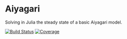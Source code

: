 # Aiyagari
Solving in Julia the steady state of a basic Aiyagari model.

[![Build Status](https://github.com/TavoJGB/Aiyagari.jl/actions/workflows/CI.yml/badge.svg?branch=master)](https://github.com/TavoJGB/Aiyagari.jl/actions/workflows/CI.yml?query=branch%3Amaster)
[![Coverage](https://codecov.io/gh/TavoJGB/Aiyagari.jl/branch/master/graph/badge.svg)](https://codecov.io/gh/TavoJGB/Aiyagari.jl)
